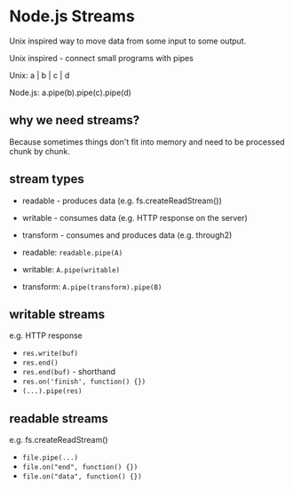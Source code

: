 # Node.js Streams

Unix inspired way to move data from some input to some output.


Unix inspired - connect small programs with pipes

Unix: a | b | c | d

Node.js: a.pipe(b).pipe(c).pipe(d)

## why we need streams?


Because sometimes things don't fit into memory and need to be processed chunk by chunk.

## stream types

* readable - produces data (e.g. fs.createReadStream())
* writable - consumes data (e.g. HTTP response on the server)
* transform - consumes and produces data (e.g. through2)

* readable: `readable.pipe(A)`
* writable: `A.pipe(writable)`
* transform: `A.pipe(transform).pipe(B)`

## writable streams

e.g. HTTP response

* ```res.write(buf)```
* ```res.end()```
* ```res.end(buf)``` - shorthand
* ```res.on('finish', function() {})```
* ```(...).pipe(res)```


## readable streams

e.g. fs.createReadStream()

* ```file.pipe(...)```
* ```file.on("end", function() {})```
* ```file.on("data", function() {})```